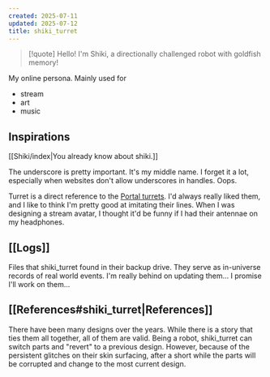 ```yaml
---
created: 2025-07-11
updated: 2025-07-12
title: shiki_turret
---
```

> [!quote] Hello! I'm Shiki, a directionally challenged robot with goldfish memory!

My online persona. Mainly used for
- stream
- art
- music
## Inspirations
[[Shiki/index|You already know about shiki.]]

The underscore is pretty important. It's my middle name. I forget it a lot, especially when websites don't allow underscores in handles. Oops.

Turret is a direct reference to the [Portal turrets](https://theportalwiki.com/wiki/Turrets). I'd always really liked them, and I like to think I'm pretty good at imitating their lines. When I was designing a stream avatar, I thought it'd be funny if I had their antennae on my headphones.

## [[Logs]]
Files that shiki_turret found in their backup drive. They serve as in-universe records of real world events. I'm really behind on updating them... I promise I'll work on them...

## [[References#shiki_turret|References]]
There have been many designs over the years. While there is a story that ties them all together, all of them are valid. Being a robot, shiki_turret can switch parts and "revert" to a previous design. However, because of the persistent glitches on their skin surfacing, after a short while the parts will be corrupted and change to the most current design.